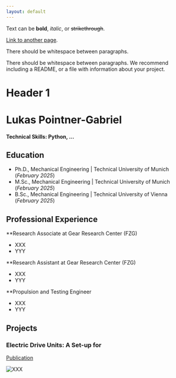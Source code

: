 ```yaml
---
layout: default
---
```


Text can be **bold**, _italic_, or ~~strikethrough~~.

[Link to another page](./another-page.html).

There should be whitespace between paragraphs.

There should be whitespace between paragraphs. We recommend including a README, or a file with information about your project.

# Header 1

# Lukas Pointner-Gabriel

#### Technical Skills: Python, ...

## Education
- Ph.D., Mechanical Engineering | Technical University of Munich (_February 2025_)
- M.Sc., Mechanical Engineering | Technical University of Munich (_February 2025_)
- B.Sc., Mechanical Engineering | Technical University of Vienna (_February 2025_)

## Professional Experience
**Research Associate at Gear Research Center (FZG)
- XXX
- YYY

**Research Assistant at Gear Research Center (FZG)
- XXX
- YYY

**Propulsion and Testing Engineer
- XXX
- YYY

## Projects

### Electric Drive Units: A Set-up for
[Publication](https://www.mdpi.com/2624-8921/6/3/67)

![XXX](/assets/Portraitfoto_LukasPointner.jpg)
